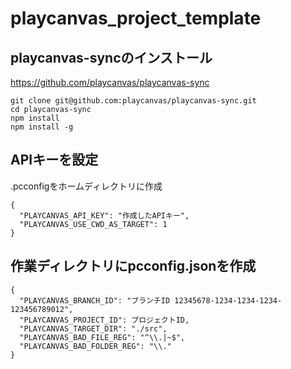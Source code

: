 # playcanvas_project_template

## playcanvas-syncのインストール
https://github.com/playcanvas/playcanvas-sync  

    git clone git@github.com:playcanvas/playcanvas-sync.git
    cd playcanvas-sync
    npm install
    npm install -g

## APIキーを設定
.pcconfigをホームディレクトリに作成  

    {
      "PLAYCANVAS_API_KEY": "作成したAPIキー",
      "PLAYCANVAS_USE_CWD_AS_TARGET": 1
    }

## 作業ディレクトリにpcconfig.jsonを作成
    {
      "PLAYCANVAS_BRANCH_ID": "ブランチID 12345678-1234-1234-1234-123456789012",
      "PLAYCANVAS_PROJECT_ID": プロジェクトID,
      "PLAYCANVAS_TARGET_DIR": "./src",
      "PLAYCANVAS_BAD_FILE_REG": "^\\.|~$",
      "PLAYCANVAS_BAD_FOLDER_REG": "\\."
    }
